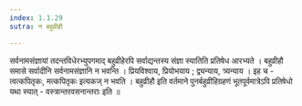 ```yaml
---
index: 1.1.29
sutra: न बहुव्रीहौ

---
```

सर्वनामसंज्ञायां तदन्तविधेरभ्युपगमाद् बहुव्रीहेरपि सर्वाद्यन्तस्य संज्ञा स्यातिति प्रतिषेध आरभ्यते । बहुव्रीहौ समासे सर्वादीनि सर्वनामसंज्ञानि न भवन्ति । प्रियविश्वाय, प्रियोभयाय ; द्व्यन्याय,  त्र्यन्याय । इह च - त्वत्कपितृकः, मत्कपितृकः इत्यकज् न भवति । बहुव्रीहौ इति वर्तमाने पुनर्बहुव्रीहिग्रहणं भूतपूर्वमात्रेऽपि प्रतिषेधो यथा स्यात् - वस्त्रान्तरवसनान्तराः इति ॥